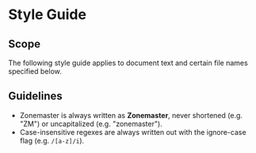 # Style Guide

## Scope

The following style guide applies to document text and certain file names specified below.

## Guidelines

* Zonemaster is always written as **Zonemaster**, never shortened (e.g. "ZM") or uncapitalized (e.g. "zonemaster"). 
* Case-insensitive regexes are always written out with the ignore-case flag (e.g. `/[a-z]/i`).
